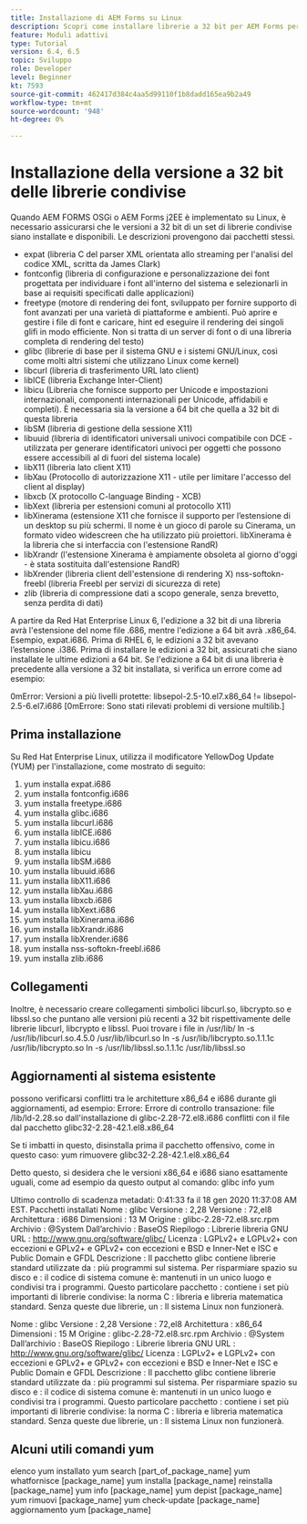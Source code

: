 ```yaml
---
title: Installazione di AEM Forms su Linux
description: Scopri come installare librerie a 32 bit per AEM Forms per lavorare sull’installazione Linux.
feature: Moduli adattivi
type: Tutorial
version: 6.4, 6.5
topic: Sviluppo
role: Developer
level: Beginner
kt: 7593
source-git-commit: 462417d384c4aa5d99110f1b8dadd165ea9b2a49
workflow-type: tm+mt
source-wordcount: '948'
ht-degree: 0%

---
```



# Installazione della versione a 32 bit delle librerie condivise

Quando AEM FORMS OSGi o AEM Forms j2EE è implementato su Linux, è necessario assicurarsi che le versioni a 32 bit di un set di librerie condivise siano installate e disponibili.  Le descrizioni provengono dai pacchetti stessi.

* expat (libreria C del parser XML orientata allo streaming per l&#39;analisi del codice XML, scritta da James Clark)
* fontconfig (libreria di configurazione e personalizzazione dei font progettata per individuare i font all&#39;interno del sistema e selezionarli in base ai requisiti specificati dalle applicazioni)
* freetype (motore di rendering dei font, sviluppato per fornire supporto di font avanzati per una varietà di piattaforme e ambienti. Può aprire e gestire i file di font e caricare, hint ed eseguire il rendering dei singoli glifi in modo efficiente. Non si tratta di un server di font o di una libreria completa di rendering del testo)
* glibc (librerie di base per il sistema GNU e i sistemi GNU/Linux, così come molti altri sistemi che utilizzano Linux come kernel)
* libcurl (libreria di trasferimento URL lato client)
* libICE (libreria Exchange Inter-Client)
* libicu (Libreria che fornisce supporto per Unicode e impostazioni internazionali, componenti internazionali per Unicode, affidabili e completi). È necessaria sia la versione a 64 bit che quella a 32 bit di questa libreria
* libSM (libreria di gestione della sessione X11)
* libuuid (libreria di identificatori universali univoci compatibile con DCE - utilizzata per generare identificatori univoci per oggetti che possono essere accessibili al di fuori del sistema locale)
* libX11 (libreria lato client X11)
* libXau (Protocollo di autorizzazione X11 - utile per limitare l&#39;accesso del client al display)
* libxcb (X protocollo C-language Binding - XCB)
* libXext (libreria per estensioni comuni al protocollo X11)
* libXinerama (estensione X11 che fornisce il supporto per l’estensione di un desktop su più schermi. Il nome è un gioco di parole su Cinerama, un formato video widescreen che ha utilizzato più proiettori. libXinerama è la libreria che si interfaccia con l&#39;estensione RandR)
* libXrandr (l&#39;estensione Xinerama è ampiamente obsoleta al giorno d&#39;oggi - è stata sostituita dall&#39;estensione RandR)
* libXrender (libreria client dell&#39;estensione di rendering X)
nss-softokn-freebl (libreria Freebl per servizi di sicurezza di rete)
* zlib (libreria di compressione dati a scopo generale, senza brevetto, senza perdita di dati)

A partire da Red Hat Enterprise Linux 6, l&#39;edizione a 32 bit di una libreria avrà l&#39;estensione del nome file .686, mentre l&#39;edizione a 64 bit avrà .x86_64. Esempio, expat.i686. Prima di RHEL 6, le edizioni a 32 bit avevano l’estensione .i386. Prima di installare le edizioni a 32 bit, assicurati che siano installate le ultime edizioni a 64 bit. Se l&#39;edizione a 64 bit di una libreria è precedente alla versione a 32 bit installata, si verifica un errore come ad esempio:

0mError: Versioni a più livelli protette: libsepol-2.5-10.el7.x86_64 != libsepol-2.5-6.el7.i686 [0mErrore: Sono stati rilevati problemi di versione multilib.]

## Prima installazione

Su Red Hat Enterprise Linux, utilizza il modificatore YellowDog Update (YUM) per l&#39;installazione, come mostrato di seguito:

1. yum installa expat.i686
2. yum installa fontconfig.i686
3. yum installa freetype.i686
4. yum installa glibc.i686
5. yum installa libcurl.i686
6. yum installa libICE.i686
7. yum installa libicu.i686
8. yum installa libicu
9. yum installa libSM.i686
10. yum installa libuuid.i686
11. yum installa libX11.i686
12. yum installa libXau.i686
13. yum installa libxcb.i686
14. yum installa libXext.i686
15. yum installa libXinerama.i686
16. yum installa libXrandr.i686
17. yum installa libXrender.i686
18. yum installa nss-softokn-freebl.i686
19. yum installa zlib.i686

## Collegamenti

Inoltre, è necessario creare collegamenti simbolici libcurl.so, libcrypto.so e libssl.so che puntano alle versioni più recenti a 32 bit rispettivamente delle librerie libcurl, libcrypto e libssl. Puoi trovare i file in /usr/lib/
ln -s /usr/lib/libcurl.so.4.5.0 /usr/lib/libcurl.so
ln -s /usr/lib/libcrypto.so.1.1.1c /usr/lib/libcrypto.so
ln -s /usr/lib/libssl.so.1.1.1c /usr/lib/libssl.so

## Aggiornamenti al sistema esistente

possono verificarsi conflitti tra le architetture x86_64 e i686 durante gli aggiornamenti, ad esempio:
Errore: Errore di controllo transazione:
file /lib/ld-2.28.so dall&#39;installazione di glibc-2.28-72.el8.i686 conflitti con il file dal pacchetto glibc32-2.28-42.1.el8.x86_64

Se ti imbatti in questo, disinstalla prima il pacchetto offensivo, come in questo caso:
yum rimuovere glibc32-2.28-42.1.el8.x86_64

Detto questo, si desidera che le versioni x86_64 e i686 siano esattamente uguali, come ad esempio da questo output al comando:
glibc info yum

Ultimo controllo di scadenza metadati: 0:41:33 fa il 18 gen 2020 11:37:08 AM EST.
Pacchetti installati
Nome : glibc
Versione : 2,28
Versione : 72,el8
Architettura : i686
Dimensioni : 13 M
Origine : glibc-2.28-72.el8.src.rpm
Archivio : @System
Dall’archivio : BaseOS
Riepilogo : Librerie libreria GNU
URL : http://www.gnu.org/software/glibc/
Licenza : LGPLv2+ e LGPLv2+ con eccezioni e GPLv2+ e GPLv2+ con eccezioni e BSD e Inner-Net e ISC e Public Domain e GFDL
Descrizione : Il pacchetto glibc contiene librerie standard utilizzate da : più programmi sul sistema. Per risparmiare spazio su disco e : il codice di sistema comune è: mantenuti in un unico luogo e condivisi tra i programmi. Questo particolare pacchetto : contiene i set più importanti di librerie condivise: la norma C : libreria e libreria matematica standard. Senza queste due librerie, un : Il sistema Linux non funzionerà.

Nome : glibc
Versione : 2,28
Versione : 72,el8
Architettura : x86_64
Dimensioni : 15 M
Origine : glibc-2.28-72.el8.src.rpm
Archivio : @System
Dall’archivio : BaseOS
Riepilogo : Librerie libreria GNU
URL : http://www.gnu.org/software/glibc/
Licenza : LGPLv2+ e LGPLv2+ con eccezioni e GPLv2+ e GPLv2+ con eccezioni e BSD e Inner-Net e ISC e Public Domain e GFDL
Descrizione : Il pacchetto glibc contiene librerie standard utilizzate da : più programmi sul sistema. Per risparmiare spazio su disco e : il codice di sistema comune è: mantenuti in un unico luogo e condivisi tra i programmi. Questo particolare pacchetto : contiene i set più importanti di librerie condivise: la norma C : libreria e libreria matematica standard. Senza queste due librerie, un : Il sistema Linux non funzionerà.

## Alcuni utili comandi yum

elenco yum installato
yum search [part_of_package_name]
yum whatfornisce [package_name]
yum installa [package_name]
reinstalla [package_name]
yum info [package_name]
yum depist [package_name]
yum rimuovi [package_name]
yum check-update [package_name]
aggiornamento yum [package_name]
